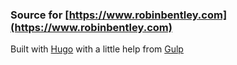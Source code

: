### Source for [https://www.robinbentley.com](https://www.robinbentley.com)

Built with [Hugo](https://gohugo.io/) with a little help from [Gulp](http://gulpjs.com/)
